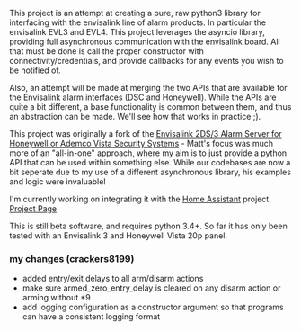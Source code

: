 This project is an attempt at creating a pure, raw python3 library for interfacing with the envisalink line of alarm products.  In particular the envisalink EVL3 and EVL4.  This project leverages the asyncio library, providing full asynchronous communication with the envisalink board.  All that must be done is call the proper constructor with connectivity/credentials, and provide callbacks for any events you wish to be notified of. 

Also, an attempt will be made at merging the two APIs that are available for the Envisalink alarm interfaces (DSC and Honeywell).  While the APIs are quite a bit different, a base functionality is common between them, and thus an abstraction can be made. We'll see how that works in practice ;).

This project was originally a fork of the [Envisalink 2DS/3 Alarm Server for Honeywell or Ademco Vista Security Systems](https://github.com/MattTW/HoneyAlarmServer) - Matt's focus was much more of an "all-in-one" approach, where my aim is to just provide a python API that can be used within something else. While our codebases are now a bit seperate due to my use of a different asynchronous library, his examples and logic were invaluable!

I'm currently working on integrating it with the [Home Assistant](https://home-assistant.io) project. [Project Page](https://github.com/home-assistant/home-assistant)

This is still beta software, and requires python 3.4+.  So far it has only been tested with an Envisalink 3 and Honeywell Vista 20p panel.

### my changes (crackers8199)
- added entry/exit delays to all arm/disarm actions
- make sure armed_zero_entry_delay is cleared on any disarm action or arming without *9
- add logging configuration as a constructor argument so that programs can have a consistent logging format
